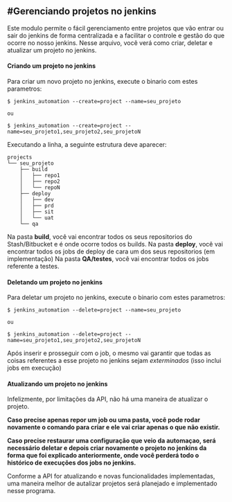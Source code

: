 #Gerenciando projetos no jenkins
---

Este modulo permite o fácil gerenciamento entre projetos que vão entrar ou sair do jenkins de forma centralizada e a 
facilitar o controle e gestão do que ocorre no nosso jenkins.
Nesse arquivo, você verá como criar, deletar e atualizar um projeto no jenkins. 

#### Criando um projeto no jenkins
Para criar um novo projeto no jenkins, execute o binario com estes parametros:

    $ jenkins_automation --create=project --name=seu_projeto
    
    ou
    
    $ jenkins_automation --create=project --name=seu_projeto1,seu_projeto2,seu_projetoN

Executando a linha, a seguinte estrutura deve aparecer: 

``` 
projects
└── seu_projeto
    ├── build
    │   ├── repo1
    │   ├── repo2
    │   └── repoN
    ├── deploy
    │   ├── dev
    │   ├── prd
    │   ├── sit
    │   └── uat
    └── qa
``` 

Na pasta **build**, você vai encontrar todos os seus repositorios do Stash/Bitbucket e é onde ocorre
todos os builds.
Na pasta **deploy**, você vai encontrar todos os jobs de deploy de cara um dos seus repositorios (em implementação)
Na pasta **QA/testes**, você vai encontrar todos os jobs referente a testes.   

#### Deletando um projeto no jenkins
Para deletar um projeto no jenkins, execute o binario com estes parametros:

    $ jenkins_automation --delete=project --name=seu_projeto
    
    ou
    
    $ jenkins_automation --delete=project --name=seu_projeto1,seu_projeto2,seu_projetoN

Após inserir e prosseguir com o job, o mesmo vai garantir que todas as coisas referentes a esse projeto
no jenkins sejam *exterminados* (isso inclui jobs em execução)
  

#### Atualizando um projeto no jenkins  
Infelizmente, por limitações da API, não há uma maneira de atualizar o projeto. 

**Caso precise apenas repor um job ou uma pasta, você pode rodar novamente o comando para criar e ele vai criar apenas o que não existir.**  

**Caso precise restaurar uma configuração que veio da automaçao, será necessário deletar e depois criar novamente o projeto no jenkins da forma que foi explicado anteriormente, onde você perderá todo o histórico de execuções dos jobs no jenkins.**  

Conforme a API for atualizando e novas funcionalidades implementadas, uma maneira melhor de autalizar projetos será 
planejado e implementado nesse programa. 

